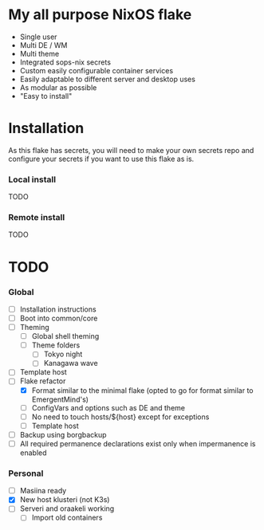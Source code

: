 # My all purpose NixOS flake
 - Single user
 - Multi DE / WM
 - Multi theme
 - Integrated sops-nix secrets
 - Custom easily configurable container services
 - Easily adaptable to different server and desktop uses
 - As modular as possible
 - "Easy to install"

# Installation
As this flake has secrets, you will need to make your own secrets repo and configure your secrets if you want to use this flake as is.
### Local install
TODO
### Remote install
TODO

# TODO
### Global
 - [ ] Installation instructions
 - [ ] Boot into common/core
 - [ ] Theming
   - [ ] Global shell theming
   - [ ] Theme folders
     - [ ] Tokyo night
     - [ ] Kanagawa wave
 - [ ] Template host
 - [ ] Flake refactor 
    - [x] Format similar to the minimal flake (opted to go for format similar to EmergentMind's)
    - [ ] ConfigVars and options such as DE and theme
    - [ ] No need to touch hosts/${host} except for exceptions
    - [ ] Template host
 - [ ] Backup using borgbackup
 - [ ] All required permanence declarations exist only when impermanence is enabled
### Personal
 - [ ] Masiina ready
 - [x] New host klusteri (not K3s)
 - [ ] Serveri and oraakeli working
   - [ ] Import old containers
